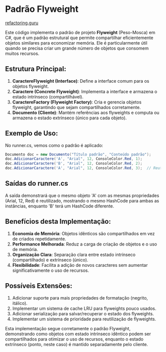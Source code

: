 # Padrão Flyweight

[refactoring.guru](https://refactoring.guru/pt-br/design-patterns/flyweight)

Este código implementa o padrão de projeto **Flyweight** (Peso-Mosca) em C#, que é um padrão estrutural que permite compartilhar eficientemente objetos similares para economizar memória. Ele é particularmente útil quando se precisa criar um grande número de objetos que consomem muitos recursos.

## Estrutura Principal:

1. **CaractereFlyweight (Interface)**: Define a interface comum para os objetos flyweight.
2. **Caractere (Concrete Flyweight)**: Implementa a interface e armazena o estado intrínseco (compartilhável).
3. **CaractereFactory (Flyweight Factory)**: Cria e gerencia objetos flyweight, garantindo que sejam compartilhados corretamente.
4. **Documento (Cliente)**: Mantém referências aos flyweights e computa ou armazena o estado extrínseco (único para cada objeto).

## Exemplo de Uso:

No runner.cs, vemos como o padrão é aplicado:

```csharp
Documento doc = new Documento("Título padrão", "Conteúdo padrão");
doc.AdicionarCaractere('A', "Arial", 12, ConsoleColor.Red, 1);
doc.AdicionarCaractere('B', "Arial", 12, ConsoleColor.Red, 2);
doc.AdicionarCaractere('A', "Arial", 12, ConsoleColor.Red, 3);  // Reutilizando o objeto Flyweight
```

## Saídas do runner.cs

A saída demonstrará que o mesmo objeto 'A' com as mesmas propriedades (Arial, 12, Red) é reutilizado, mostrando o mesmo HashCode para ambas as instâncias, enquanto 'B' terá um HashCode diferente.

## Benefícios desta Implementação:

1. **Economia de Memória**: Objetos idênticos são compartilhados em vez de criados repetidamente.
2. **Performance Melhorada**: Reduz a carga de criação de objetos e o uso de memória.
3. **Organização Clara**: Separação clara entre estado intrínseco (compartilhado) e extrínseco (único).
4. **Flexibilidade**: Facilita a adição de novos caracteres sem aumentar significativamente o uso de recursos.

## Possíveis Extensões:

1. Adicionar suporte para mais propriedades de formatação (negrito, itálico).
2. Implementar um sistema de cache LRU para flyweights pouco usados.
3. Adicionar serialização para salvar/recuperar o estado dos flyweights.
4. Implementar um sistema de prioridade para reutilização de flyweights.

Esta implementação segue corretamente o padrão Flyweight, demonstrando como objetos com estado intrínseco idêntico podem ser compartilhados para otimizar o uso de recursos, enquanto o estado extrínseco (ponto, neste caso) é mantido separadamente pelo cliente.
